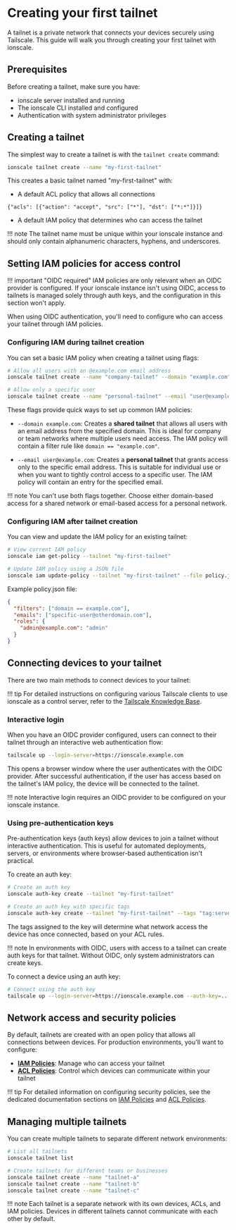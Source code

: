 # Creating your first tailnet

A tailnet is a private network that connects your devices securely using Tailscale. This guide will walk you through creating your first tailnet with ionscale.

## Prerequisites

Before creating a tailnet, make sure you have:

- ionscale server installed and running
- The ionscale CLI installed and configured
- Authentication with system administrator privileges

## Creating a tailnet

The simplest way to create a tailnet is with the `tailnet create` command:

```bash
ionscale tailnet create --name "my-first-tailnet"
```

This creates a basic tailnet named "my-first-tailnet" with:

- A default ACL policy that allows all connections 
```
{"acls": [{"action": "accept", "src": ["*"], "dst": ["*:*"]}]}
```
- A default IAM policy that determines who can access the tailnet

!!! note
    The tailnet name must be unique within your ionscale instance and should only contain alphanumeric characters, hyphens, and underscores.

## Setting IAM policies for access control

!!! important "OIDC required"
    IAM policies are only relevant when an OIDC provider is configured. If your ionscale instance isn't using OIDC, access to tailnets is managed solely through auth keys, and the configuration in this section won't apply.

When using OIDC authentication, you'll need to configure who can access your tailnet through IAM policies.

### Configuring IAM during tailnet creation

You can set a basic IAM policy when creating a tailnet using flags:

```bash
# Allow all users with an @example.com email address
ionscale tailnet create --name "company-tailnet" --domain "example.com"

# Allow only a specific user
ionscale tailnet create --name "personal-tailnet" --email "user@example.com"
```

These flags provide quick ways to set up common IAM policies:

- `--domain example.com`: Creates a **shared tailnet** that allows all users with an email address from the specified domain. This is ideal for company or team networks where multiple users need access. The IAM policy will contain a filter rule like `domain == "example.com"`.

- `--email user@example.com`: Creates a **personal tailnet** that grants access only to the specific email address. This is suitable for individual use or when you want to tightly control access to a specific user. The IAM policy will contain an entry for the specified email.

!!! note
    You can't use both flags together. Choose either domain-based access for a shared network or email-based access for a personal network.

### Configuring IAM after tailnet creation

You can view and update the IAM policy for an existing tailnet:

```bash
# View current IAM policy
ionscale iam get-policy --tailnet "my-first-tailnet"

# Update IAM policy using a JSON file
ionscale iam update-policy --tailnet "my-first-tailnet" --file policy.json
```

Example policy.json file:
```json
{
  "filters": ["domain == example.com"],
  "emails": ["specific-user@otherdomain.com"],
  "roles": {
    "admin@example.com": "admin"
  }
}
```

## Connecting devices to your tailnet

There are two main methods to connect devices to your tailnet:

!!! tip
    For detailed instructions on configuring various Tailscale clients to use ionscale as a control server, refer to the [Tailscale Knowledge Base](https://tailscale.com/kb/1507/custom-control-server).

### Interactive login

When you have an OIDC provider configured, users can connect to their tailnet through an interactive web authentication flow:

```bash
tailscale up --login-server=https://ionscale.example.com
```

This opens a browser window where the user authenticates with the OIDC provider. After successful authentication, if the user has access based on the tailnet's IAM policy, the device will be connected to the tailnet.

!!! note
    Interactive login requires an OIDC provider to be configured on your ionscale instance.

### Using pre-authentication keys

Pre-authentication keys (auth keys) allow devices to join a tailnet without interactive authentication. This is useful for automated deployments, servers, or environments where browser-based authentication isn't practical.

To create an auth key:

```bash
# Create an auth key
ionscale auth-key create --tailnet "my-first-tailnet"

# Create an auth key with specific tags
ionscale auth-key create --tailnet "my-first-tailnet" --tags "tag:server"
```

The tags assigned to the key will determine what network access the device has once connected, based on your ACL rules.

!!! note
    In environments with OIDC, users with access to a tailnet can create auth keys for that tailnet. Without OIDC, only system administrators can create keys.

To connect a device using an auth key:

```bash
# Connect using the auth key
tailscale up --login-server=https://ionscale.example.com --auth-key=...
```

## Network access and security policies

By default, tailnets are created with an open policy that allows all connections between devices. For production environments, you'll want to configure:

- **[IAM Policies](iam-policies.md)**: Manage who can access your tailnet
- **[ACL Policies](acl-policies.md)**: Control which devices can communicate within your tailnet

!!! tip
    For detailed information on configuring security policies, see the dedicated documentation sections on [IAM Policies](iam-policies.md) and [ACL Policies](acl-policies.md).

## Managing multiple tailnets

You can create multiple tailnets to separate different network environments:

```bash
# List all tailnets
ionscale tailnet list

# Create tailnets for different teams or businesses
ionscale tailnet create --name "tailnet-a"
ionscale tailnet create --name "tailnet-b"
ionscale tailnet create --name "tailnet-c"
```

!!! note
    Each tailnet is a separate network with its own devices, ACLs, and IAM policies. Devices in different tailnets cannot communicate with each other by default.